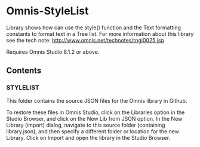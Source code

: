 # Omnis-StyleList
Library shows how can use the style() function and the Text formatting constants to format text in a Tree list. For more information about this library see the tech note: http://www.omnis.net/technotes/tngi0025.jsp

Requires Omnis Studio 8.1.2 or above.

## Contents
### STYLELIST
This folder contains the source JSON files for the Omnis library in Github. 

To restore these files in Omnis Studio, click on the Libraries option in the Studio Browser, and click on the New Lib from JSON option. In the New Library (import) dialog, navigate to this source folder (containing library.json), and then specify a different folder or location for the new Library. Click on Import and open the library in the Studio Browser. 

